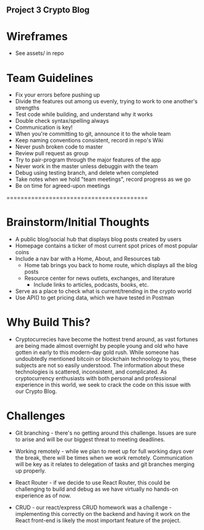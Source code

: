 ## Project 3 Crypto Blog

# Wireframes

* See assets/ in repo 

# Team Guidelines

* Fix your errors before pushing up 
* Divide the features out among us evenly, trying to work to one another's strengths
* Test code while building, and understand why it works
* Double check syntax/spelling always
* Communication is key!
* When you're committing to git, announce it to the whole team
* Keep naming conventions consistent, record in repo's Wiki
* Never push broken code to master
* Review pull request as group
* Try to pair-program through the major features of the app
* Never work in the master unless debuggin with the team
* Debug using testing branch, and delete when completed
* Take notes when we hold "team meetings", record progress as we go
* Be on time for agreed-upon meetings

========================================

# Brainstorm/Initial Thoughts

* A public blog/social hub that displays blog posts created by users
* Homepage contains a ticker of most current spot prices of most popular coins
* Include a nav bar with a Home, About, and Resources tab
    * Home tab brings you back to home route, which displays all the blog posts
    * Resource center for news outlets, exchanges, and literature
        * Include links to articles, podcasts, books, etc.
* Serve as a place to check what is current/trending in the crypto world
* Use API() to get pricing data, which we have tested in Postman

# Why Build This?
    
* Cryptocurrecies have become the hottest trend around, as vast fortunes are being made almost overnight by people young and old who have gotten in early to this modern-day gold rush. While someone has undoubtedly mentioned bitcoin or blockchain technoology to you, these subjects are not so easily understood. The information about these technologies is scattered, inconsistent, and complicated. As cryptocurrency enthusiasts with both personal and professional experience in this world, we seek to crack the code on this issue with our Crypto Blog.

# Challenges

* Git branching - there's no getting around this challenge. Issues are sure to arise and will be our biggest threat to meeting deadlines.

* Working remotely - while we plan to meet up for full working days over the break, there will be times when we work remotely. Communication will be key as it relates to delegation of tasks and git branches merging up properly.

* React Router - if we decide to use React Router, this could be challenging to build and debug as we have virtually no hands-on experience as of now.

* CRUD - our react/express CRUD homework was a challenge - implementing this correctly on the backend and having it work on the React front-end is likely the most important feature of the project.




